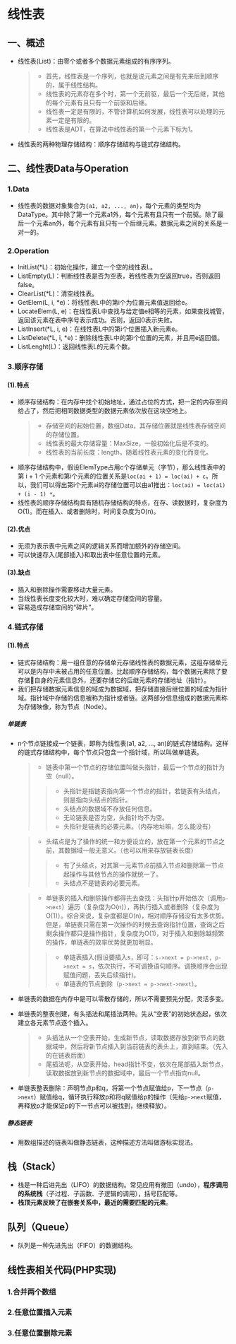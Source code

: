 线性表
====================

## 一、概述

* 线性表(List)：由零个或者多个数据元素组成的有序序列。
    > * 首先，线性表是一个序列，也就是说元素之间是有先来后到顺序的，属于线性结构。
    > * 线性表的元素存在多个时，第一个无前驱，最后一个无后继，其他的每个元素有且只有一个前驱和后继。
    > * 线性表一定是有限的，不管计算机如何发展，线性表可以处理的元素一定是有限的。
    > * 线性表是ADT，在算法中线性表的第一个元素下标为1。

* 线性表的两种物理存储结构：顺序存储结构与链式存储结构。

## 二、线性表Data与Operation

### 1.Data
* 线性表的数据对象集合为`{a1, a2, ..., an}`，每个元素的类型均为DataType。其中除了第一个元素a1外，每个元素有且只有一个前驱。除了最后一个元素an外，每个元素有且只有一个后继元素。数据元素之间的关系是一对一的。

### 2.Operation
* InitList(*L)：初始化操作，建立一个空的线性表L。
* ListEmpty(L)：判断线性表是否为空表，若线性表为空返回true，否则返回false。
* ClearList(*L)：清空线性表。
* GetElem(L, i, *e)：将线性表L中的第i个为位置元素值返回给e。
* LocateElem(L, e)：在线性表L中查找与给定值e相等的元素，如果查找城管，返回该元素在表中序号表示成功。否则，返回0表示失败。
* ListInsert(*L, i, e)：在线性表L中的第i个位置插入新元素e。
* ListDelete(*L, i, *e)：删除线性表L中的第i个位置的元素，并且用e返回值。
* ListLenght(L)：返回线性表L的元素个数。

### 3.顺序存储

#### (1).特点
* 顺序存储结构：在内存中找个初始地址，通过占位的方式，把一定的内存空间给占了，然后把相同数据类型的数据元素依次放在这块空地上。
    > * 存储空间的起始位置，数组Data，其存储位置就是线性表存储空间的存储位置。
    > * 线性表的最大存储容量：MaxSize，一般初始化后是不变的。
    > * 线性表的当前长度：length，随着线性表元素的变化而变化。
* 顺序存储结构中，假设ElemType占用c个存储单元（字节），那么线性表中的第 i + 1 个元素和第i个元素的位置关系是`loc(ai + 1) = loc(ai) + c`。所以，我们可以得出第i个元素ai的存储位置可以由a1推出：`loc(ai) = loc(a1) + (i - 1) *`。
* 线性表的顺序存储结构具有随机存储结构的特点，在存、读数据时，复杂度为O(1)。而在插入、或者删除时，时间复杂度为O(n)。

#### (2).优点
* 无须为表示表中元素之间的逻辑关系而增加额外的存储空间。
* 可以快速存入(尾部插入)和取出表中任意位置的元素。

#### (3).缺点
* 插入和删除操作需要移动大量元素。
* 当线性表长度变化较大时，难以确定存储空间的容量。
* 容易造成存储空间的“碎片”。

### 4.链式存储

#### (1).特点
* 链式存储结构：用一组任意的存储单元存储线性表的数据元素，这组存储单元可以是内存中未被占用的任意位置。比起顺序存储结构，每个数据元素除了要存储自身的元素信息外，还要存储它的后继元素的存储地址（指针）。
* 我们把存储数据元素信息的域成为数据域，把存储直接后继位置的域成为指针域。指针域中存储的信息被称为指针或者链。这两部分信息组成的数据元素称为存储映像，称为节点（Node）。

##### 单链表
* n个节点链接成一个链表，即称为线性表(a1, a2, ..., an)的链式存储结构。这样的链式存储结构中，每个节点只包含一个指针域，所以叫做单链表。
    > * 链表中第一个节点的存储位置叫做头指针，最后一个节点的指针为空（null）。
    >> * 头指针是指链表指向第一个节点的指针，若链表有头结点，则是指向头结点的指针。
    >> * 头结点的数据域不存放任何信息。
    >> * 无论链表是否为空，头指针均不为空。
    >> * 头指针是链表的必要元素。（内存地址嘛，怎么能没有）

    > * 头结点是为了操作的统一和方便设立的，放在第一个元素的节点之前，其数据域一般无意义。（也可以用来存放链表长度）
    >> * 有了头结点，对其第一元素节点前插入节点和删除第一节点起操作与其他节点的操作就统一了。
    >> * 头结点不是链表的必要元素。

    > * 单链表的插入和删除操作都得先去查找：头指针p开始依次（调用`p->next`）遍历（复杂度为O(n)），再执行插入或者删除（复杂度为O(1)）。综合来说，复杂度都是O(n)，相对顺序存储没有太多优势。但是，单链表只需在第一次操作的时候去查询指针位置，查询之后剩余操作都只是操作指针，复杂度为O(1)，对于插入和删除越频繁的操作，单链表的效率优势就更加明显。
    >> * 单链表插入(假设要插入s，即可：`s->next = p->next, p->next = s`，依次执行，不可调换语句顺序。调换顺序会出现赋值问题，丢失后续指针)。
    >> * 单链表的节点删除（`p->next = p->next->next`）。
* 单链表的数据在内存中是可以零散存储的，所以不需要预先分配，灵活多变。
* 单链表的整表创建，有头插法和尾插法两种。先从“空表”的初始状态起，依次建立各元素节点逐个插入。
    > * 头插法从一个空表开始，生成新节点，读取数据存放到新节点的数据域中，然后将新节点插入到当前链表的表头上，直到结束。（先入的在链表后面）
    > * 尾插法呢，从空表开始，head指针不变，依次在尾部插入新节点，读取数据放到新节点的数据域中，最后一个节点指向null。
* 单链表整表删除：声明节点p和q，将第一个节点赋值给p，下一节点（`p->next`）赋值给q，循环执行释放p和将q赋值给p的操作（先给`p->next`赋值，再释放p才能保证p的下一节点可以被找到，继续释放）。

##### 静态链表
* 用数组描述的链表叫做静态链表，这种描述方法叫做游标实现法。

## 栈（Stack）
* 栈是一种后进先出（LIFO）的数据结构。常见应用有撤回（undo），__程序调用的系统栈__（子过程、子函数、子逻辑的调用），括号匹配等。
* __栈顶元素反映了在嵌套关系中，最近的需要匹配的元素__。

## 队列（Queue）
* 队列是一种先进先出（FIFO）的数据结构。



## 线性表相关代码(PHP实现)

### 1.合并两个数组

### 2.任意位置插入元素

### 3.任意位置删除元素

